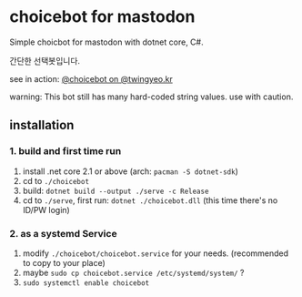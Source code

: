 # choicebot for mastodon

Simple choicbot for mastodon with dotnet core, C#.

간단한 선택봇입니다.

see in action: <a href="https://twingyeo.kr/@choicebot" rel="me">@choicebot on @twingyeo.kr</a>

warning: This bot still has many hard-coded string values. use with caution.

## installation

### 1. build and first time run

1. install .net core 2.1 or above (arch: `pacman -S dotnet-sdk`)
2. cd to `./choicebot`
3. build: `dotnet build --output ./serve -c Release`
4. cd to `./serve`, first run: `dotnet ./choicebot.dll` (this time there's no ID/PW login)

### 2. as a systemd Service

1. modify `./choicebot/choicebot.service` for your needs. (recommended to copy to your place)
2. maybe `sudo cp choicebot.service /etc/systemd/system/` ?
3. `sudo systemctl enable choicebot`